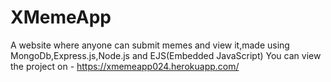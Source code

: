 # XMemeApp
A website where anyone can submit memes and view it,made using MongoDb,Express.js,Node.js and EJS(Embedded JavaScript)
You can view the project on - https://xmemeapp024.herokuapp.com/
